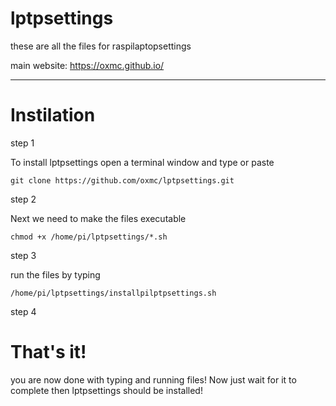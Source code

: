 # lptpsettings

these are all the files for raspilaptopsettings

main website: https://oxmc.github.io/

---------

# Instilation

step 1

To install lptpsettings open a terminal window and type or paste


```
git clone https://github.com/oxmc/lptpsettings.git
```

step 2

Next we need to make the files executable

```
chmod +x /home/pi/lptpsettings/*.sh
```

step 3

run the files by typing

```
/home/pi/lptpsettings/installpilptpsettings.sh
```
step 4

# That's it!

you are now done with typing and running files!
Now just wait for it to complete then lptpsettings should be installed!
